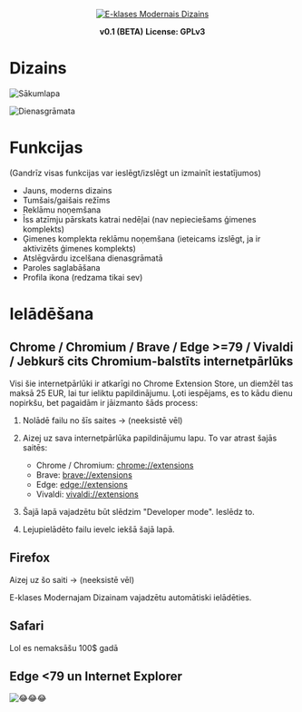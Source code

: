 <p align="center">
	<a href="https://github.com/d-avis/e-klases-modernais-dizains">
		<img src="https://github.com/d-avis/e-klases-modernais-dizains/raw/master/assets/banner.png" alt="E-klases Modernais Dizains">
	</a>
</p>
<p align="center">
    <b>v0.1 (BETA)</b>
    <b>License: GPLv3</b>
</p>

# Dizains

![Sākumlapa](https://github.com/d-avis/e-klases-modernais-dizains/raw/master/assets/home.png)

![Dienasgrāmata](https://github.com/d-avis/e-klases-modernais-dizains/raw/master/assets/diary.png)

# Funkcijas

(Gandrīz visas funkcijas var ieslēgt/izslēgt un izmainīt iestatījumos)

- Jauns, moderns dizains
- Tumšais/gaišais režīms
- Reklāmu noņemšana
- Īss atzīmju pārskats katrai nedēļai (nav nepieciešams ģimenes komplekts)
- Ģimenes komplekta reklāmu noņemšana (ieteicams izslēgt, ja ir aktivizēts ģimenes komplekts)
- Atslēgvārdu izcelšana dienasgrāmatā
- Paroles saglabāšana
- Profila ikona (redzama tikai sev)

# Ielādēšana

## Chrome / Chromium / Brave / Edge >=79 / Vivaldi / Jebkurš cits Chromium-balstīts internetpārlūks

Visi šie internetpārlūki ir atkarīgi no Chrome Extension Store, un diemžēl tas maksā 25 EUR, lai tur ieliktu
papildinājumu. Ļoti iespējams, es to kādu dienu nopirkšu, bet pagaidām ir jāizmanto šāds process:

1. Nolādē failu no šīs saites -> (neeksistē vēl)

2. Aizej uz sava internetpārlūka papildinājumu lapu. To var atrast šajās saitēs:
    - Chrome / Chromium: [chrome://extensions](chrome://extensions)
    - Brave: [brave://extensions](brave://extensions)
    - Edge: [edge://extensions](edge://extensions)
    - Vivaldi: [vivaldi://extensions](vivaldi://extensions)

3. Šajā lapā vajadzētu būt slēdzim "Developer mode". Ieslēdz to.

4. Lejupielādēto failu ievelc iekšā šajā lapā.

## Firefox

Aizej uz šo saiti -> (neeksistē vēl)

E-klases Modernajam Dizainam vajadzētu automātiski ielādēties.

## Safari

Lol es nemaksāšu 100$ gadā

## Edge <79 un Internet Explorer

![😂😂😂](https://github.com/d-avis/e-klases-modernais-dizains/raw/master/assets/laughing.png)